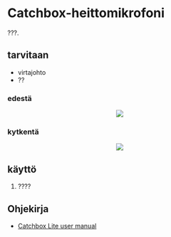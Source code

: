 # Catchbox-heittomikrofoni
???.

## tarvitaan
* virtajohto
* ??

### edestä
<p align="center">
  <img src="front.png">
</p>

### kytkentä
<p align="center">
  <img src="wiring.png">
</p>

## käyttö
1. ????

## Ohjekirja
* [Catchbox Lite user manual](https://catchbox.com/user-manuals/catchbox-lite)